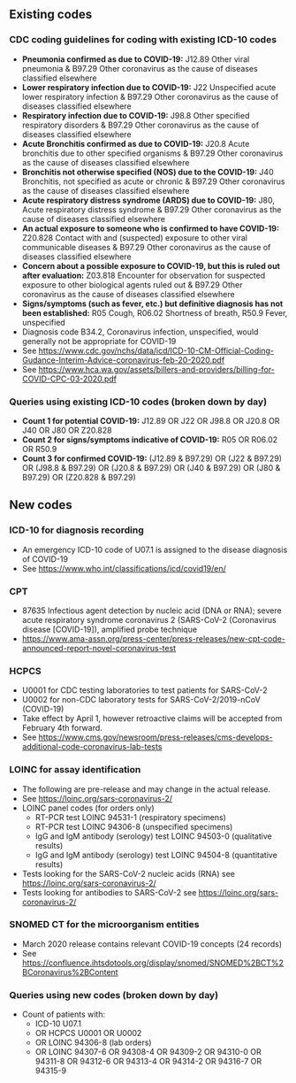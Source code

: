 ## Existing codes

### CDC coding guidelines for coding with existing ICD-10 codes
* **Pneumonia confirmed as due to COVID-19:** J12.89 Other viral pneumonia & B97.29 Other coronavirus as the cause of diseases classified elsewhere
* **Lower respiratory infection due to COVID-19:** J22 Unspecified acute lower respiratory infection & B97.29 Other coronavirus as the cause of diseases classified elsewhere
* **Respiratory infection due to COVID-19:** J98.8 Other specified respiratory disorders & B97.29 Other coronavirus as the cause of diseases classified elsewhere
* **Acute Bronchitis confirmed as due to COVID-19:** J20.8 Acute bronchitis due to other specified organisms & B97.29 Other coronavirus as the cause of diseases classified elsewhere
* **Bronchitis not otherwise specified (NOS) due to the COVID-19:** J40 Bronchitis, not specified as acute or chronic & B97.29 Other coronavirus as the cause of diseases classified elsewhere
* **Acute respiratory distress syndrome (ARDS) due to COVID-19:** J80, Acute respiratory distress syndrome & B97.29 Other coronavirus as the cause of diseases classified elsewhere
* **An actual exposure to someone who is confirmed to have COVID-19:** Z20.828 Contact with and (suspected) exposure to other viral communicable diseases & B97.29 Other coronavirus as the cause of diseases classified elsewhere
* **Concern about a possible exposure to COVID-19, but this is ruled out after evaluation:** Z03.818 Encounter for observation for suspected exposure to other biological agents ruled out & B97.29 Other coronavirus as the cause of diseases classified elsewhere
* **Signs/symptoms (such as fever, etc.) but definitive diagnosis has not been established:** R05 Cough, R06.02 Shortness of breath, R50.9 Fever, unspecified
* Diagnosis code B34.2, Coronavirus infection, unspecified, would generally not be appropriate for COVID-19
* See https://www.cdc.gov/nchs/data/icd/ICD-10-CM-Official-Coding-Gudance-Interim-Advice-coronavirus-feb-20-2020.pdf
* See https://www.hca.wa.gov/assets/billers-and-providers/billing-for-COVID-CPC-03-2020.pdf

### Queries using existing ICD-10 codes (broken down by day)
* **Count 1 for potential COVID-19:** J12.89 OR J22 OR J98.8 OR J20.8 OR J40 OR J80 OR Z20.828
* **Count 2 for signs/symptoms indicative of COVID-19:** R05 OR R06.02 OR R50.9
* **Count 3 for confirmed COVID-19:** (J12.89 & B97.29) OR (J22 & B97.29) OR (J98.8 & B97.29) OR (J20.8 & B97.29) OR (J40 & B97.29) OR (J80 & B97.29) OR (Z20.828 & B97.29)



## New codes

### ICD-10 for diagnosis recording
* An emergency ICD-10 code of U07.1 is assigned to the disease diagnosis of COVID-19
* See https://www.who.int/classifications/icd/covid19/en/

### CPT
* 87635 Infectious agent detection by nucleic acid (DNA or RNA); severe acute respiratory syndrome coronavirus 2 (SARS-CoV-2 (Coronavirus disease [COVID-19]), amplified probe technique
* https://www.ama-assn.org/press-center/press-releases/new-cpt-code-announced-report-novel-coronavirus-test

### HCPCS
* U0001 for CDC testing laboratories to test patients for SARS-CoV-2
* U0002 for non-CDC laboratory tests for SARS-CoV-2/2019-nCoV (COVID-19)
* Take effect by April 1, however retroactive claims will be accepted from February 4th forward.
* See https://www.cms.gov/newsroom/press-releases/cms-develops-additional-code-coronavirus-lab-tests

### LOINC for assay identification
* The following are pre-release and may change in the actual release. 
* See https://loinc.org/sars-coronavirus-2/
* LOINC panel codes (for orders only)
  * RT-PCR test LOINC 94531-1 (respiratory specimens)
  * RT-PCR test LOINC 94306-8 (unspecified specimens)
  * IgG and IgM antibody (serology) test LOINC 94503-0 (qualitative results)
  * IgG and IgM antibody (serology) test LOINC 94504-8 (quantitative results)
* Tests looking for the SARS-CoV-2 nucleic acids (RNA) see https://loinc.org/sars-coronavirus-2/
* Tests looking for antibodies to SARS-CoV-2 see https://loinc.org/sars-coronavirus-2/

### SNOMED CT for the microorganism entities
* March 2020 release contains relevant COVID-19 concepts (24 records)
* See https://confluence.ihtsdotools.org/display/snomed/SNOMED%2BCT%2BCoronavirus%2BContent

### Queries using new codes (broken down by day)
* Count of patients with:
  * ICD-10 U07.1
  * OR HCPCS U0001 OR U0002 
  * OR LOINC 94306-8 (lab orders)
  * OR LOINC 94307-6 OR 94308-4 OR 94309-2 OR 94310-0 OR 94311-8 OR 94312-6 OR 94313-4 OR 94314-2 OR 94316-7 OR 94315-9
